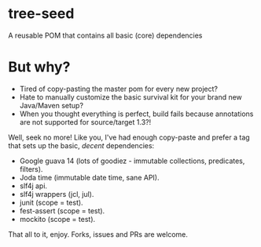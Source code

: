 tree-seed
=========

A reusable POM that contains all basic (core) dependencies

But why?
========

* Tired of copy-pasting the master pom for every new project?
* Hate to manually customize the basic survival kit for your brand new Java/Maven setup?
* When you thought everything is perfect, build fails because annotations are not
supported for source/target 1.3?!

Well, seek no more! Like you, I've had enough copy-paste and prefer a <parent> tag
that sets up the basic, *decent* dependencies:
* Google guava 14 (lots of goodiez - immutable collections, predicates, filters).
* Joda time (immutable date time, sane API).
* slf4j api.
* slf4j wrappers (jcl, jul).
* junit (scope = test).
* fest-assert (scope = test).
* mockito (scope = test).

That all to it, enjoy. Forks, issues and PRs are welcome.
